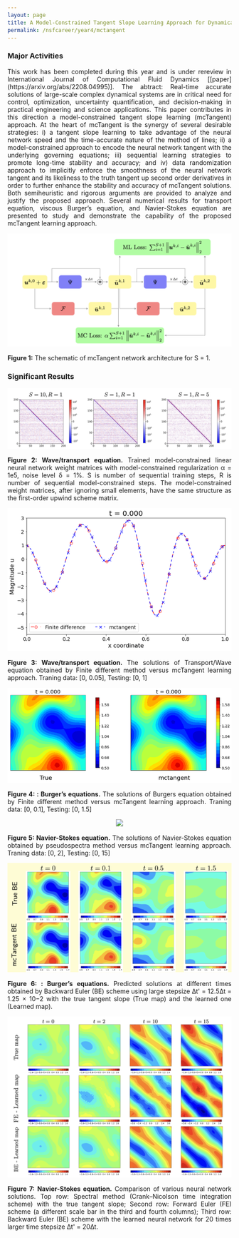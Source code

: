```yaml
---
layout: page
title: A Model-Constrained Tangent Slope Learning Approach for Dynamical Systems
permalink: /nsfcareer/year4/mctangent
---
```


### Major Activities 
<div style="text-align: justify">This work has been completed during this year and is under rereview in International Journal of Computational Fluid Dynamics [[paper](https://arxiv.org/abs/2208.04995)]. The abtract: Real-time accurate solutions of large-scale complex dynamical systems are in critical
need for control, optimization, uncertainty quantification, and decision-making in practical engineering and science applications. This paper contributes in this direction a model-constrained tangent
slope learning (mcTangent) approach. At the heart of mcTangent is the synergy of several desirable strategies: i) a tangent slope learning to take advantage of the neural network speed and
the time-accurate nature of the method of lines; ii) a model-constrained approach to encode the
neural network tangent with the underlying governing equations; iii) sequential learning strategies to
promote long-time stability and accuracy; and iv) data randomization approach to implicitly enforce
the smoothness of the neural network tangent and its likeliness to the truth tangent up second order
derivatives in order to further enhance the stability and accuracy of mcTangent solutions. Both semiheuristic and rigorous arguments are provided to analyze and justify the proposed approach. Several
numerical results for transport equation, viscous Burger’s equation, and Navier-Stokes equation are
presented to study and demonstrate the capability of the proposed mcTangent learning approach.

<p align="center">
<img src="/assets/figures/hainguyen/mctangent_0.png">
<figcaption><b>Figure 1:</b> The schematic of mcTangent network architecture for S = 1.</figcaption>
</p>

### Significant Results


<p align="center">
<img src="/assets/figures/hainguyen/mctangent_1.png">
<figcaption><b>Figure 2:  Wave/transport equation.</b> Trained model-constrained linear neural network weight matrices with model-constrained regularization α = 1e5, noise level δ = 1%. S is number of sequential training steps, R is number of sequential model-constrained steps. The model-constrained weight matrices, after ignoring small elements, have the same structure as the first-order upwind scheme matrix.</figcaption>
</p>

<p align="center">
<img src="/assets/figures/hainguyen/animated_Transport.gif">
<figcaption><b>Figure 3:  Wave/transport equation.</b> The solutions of Transport/Wave equation obtained by Finite different method versus mcTangent learning approach. Traning data: [0, 0.05], Testing: [0, 1]</figcaption>
</p>


<p align="center">
<img src="/assets/figures/hainguyen/animated_burger.gif">
<figcaption><b>Figure 4: : Burger’s equations.</b> The solutions of Burgers equation obtained by Finite different method versus mcTangent learning approach. Traning data: [0, 0.1], Testing: [0, 1.5]</figcaption>
</p>


<p align="center">
<img src="/assets/figures/hainguyen/animated_NS.gif">
<figcaption><b>Figure 5:  Navier-Stokes equation.</b> The solutions of Navier-Stokes equation obtained by pseudospectra method versus mcTangent learning approach. Traning data: [0, 2], Testing: [0, 15] </figcaption>
</p>

<p align="center">
<img src="/assets/figures/hainguyen/mctangent_4.png">
<figcaption><b>Figure 6: : Burger’s equations.</b> Predicted solutions at different times obtained by Backward Euler (BE) scheme using large stepsize
∆t' = 12.5∆t = 1.25 × 10−2 with the true tangent slope (True map) and the learned one (Learned map).</figcaption>
</p>


<p align="center">
<img src="/assets/figures/hainguyen/mctangent_2.png">
<figcaption><b>Figure 7: Navier-Stokes equation.</b> Comparison of various neural network solutions. Top row: Spectral method (Crank–Nicolson time integration scheme) with the true tangent slope; Second row: Forward Euler (FE) scheme (a different scale bar in the third and fourth columns); Third row: Backward Euler (BE) scheme with the learned neural network for 20 times larger time stepsize ∆t' = 20∆t.</figcaption>
</p>



<!-- 
<p align="center">
<img src="/assets/figures/hainguyen/...">
<figcaption><b>Figure 1: </b> ... </figcaption>
</p>

 -->






